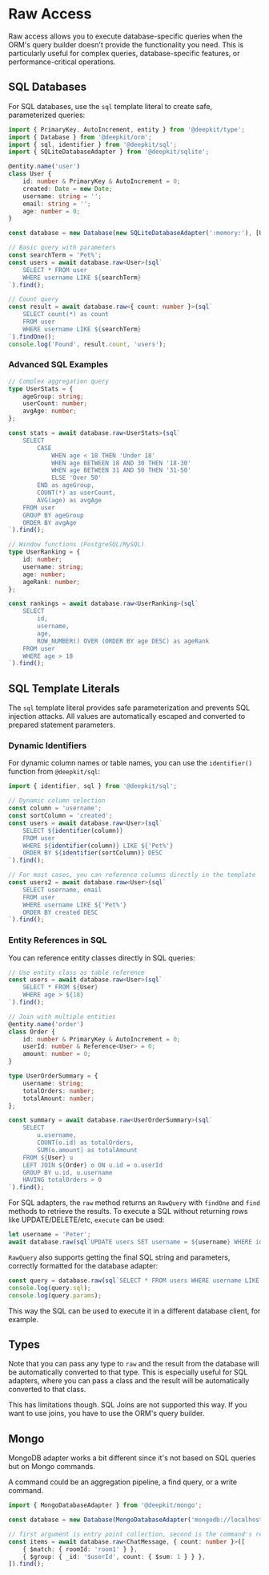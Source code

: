 # Raw Access

Raw access allows you to execute database-specific queries when the ORM's query builder doesn't provide the functionality you need. This is particularly useful for complex queries, database-specific features, or performance-critical operations.

## SQL Databases

For SQL databases, use the `sql` template literal to create safe, parameterized queries:

```typescript
import { PrimaryKey, AutoIncrement, entity } from '@deepkit/type';
import { Database } from '@deepkit/orm';
import { sql, identifier } from '@deepkit/sql';
import { SQLiteDatabaseAdapter } from '@deepkit/sqlite';

@entity.name('user')
class User {
    id: number & PrimaryKey & AutoIncrement = 0;
    created: Date = new Date;
    username: string = '';
    email: string = '';
    age: number = 0;
}

const database = new Database(new SQLiteDatabaseAdapter(':memory:'), [User]);

// Basic query with parameters
const searchTerm = 'Pet%';
const users = await database.raw<User>(sql`
    SELECT * FROM user
    WHERE username LIKE ${searchTerm}
`).find();

// Count query
const result = await database.raw<{ count: number }>(sql`
    SELECT count(*) as count
    FROM user
    WHERE username LIKE ${searchTerm}
`).findOne();
console.log('Found', result.count, 'users');
```

### Advanced SQL Examples

```typescript
// Complex aggregation query
type UserStats = {
    ageGroup: string;
    userCount: number;
    avgAge: number;
};

const stats = await database.raw<UserStats>(sql`
    SELECT
        CASE
            WHEN age < 18 THEN 'Under 18'
            WHEN age BETWEEN 18 AND 30 THEN '18-30'
            WHEN age BETWEEN 31 AND 50 THEN '31-50'
            ELSE 'Over 50'
        END as ageGroup,
        COUNT(*) as userCount,
        AVG(age) as avgAge
    FROM user
    GROUP BY ageGroup
    ORDER BY avgAge
`).find();

// Window functions (PostgreSQL/MySQL)
type UserRanking = {
    id: number;
    username: string;
    age: number;
    ageRank: number;
};

const rankings = await database.raw<UserRanking>(sql`
    SELECT
        id,
        username,
        age,
        ROW_NUMBER() OVER (ORDER BY age DESC) as ageRank
    FROM user
    WHERE age > 18
`).find();
```

## SQL Template Literals

The `sql` template literal provides safe parameterization and prevents SQL injection attacks. All values are automatically escaped and converted to prepared statement parameters.

### Dynamic Identifiers

For dynamic column names or table names, you can use the `identifier()` function from `@deepkit/sql`:

```typescript
import { identifier, sql } from '@deepkit/sql';

// Dynamic column selection
const column = 'username';
const sortColumn = 'created';
const users = await database.raw<User>(sql`
    SELECT ${identifier(column)}
    FROM user
    WHERE ${identifier(column)} LIKE ${'Pet%'}
    ORDER BY ${identifier(sortColumn)} DESC
`).find();

// For most cases, you can reference columns directly in the template
const users2 = await database.raw<User>(sql`
    SELECT username, email
    FROM user
    WHERE username LIKE ${'Pet%'}
    ORDER BY created DESC
`).find();
```

### Entity References in SQL

You can reference entity classes directly in SQL queries:

```typescript
// Use entity class as table reference
const users = await database.raw<User>(sql`
    SELECT * FROM ${User}
    WHERE age > ${18}
`).find();

// Join with multiple entities
@entity.name('order')
class Order {
    id: number & PrimaryKey & AutoIncrement = 0;
    userId: number & Reference<User> = 0;
    amount: number = 0;
}

type UserOrderSummary = {
    username: string;
    totalOrders: number;
    totalAmount: number;
};

const summary = await database.raw<UserOrderSummary>(sql`
    SELECT
        u.username,
        COUNT(o.id) as totalOrders,
        SUM(o.amount) as totalAmount
    FROM ${User} u
    LEFT JOIN ${Order} o ON u.id = o.userId
    GROUP BY u.id, u.username
    HAVING totalOrders > 0
`).find();
```

For SQL adapters, the `raw` method returns an `RawQuery` with `findOne` and `find` methods to retrieve the results. To execute a SQL without returning rows like UPDATE/DELETE/etc, `execute` can be used:

```typescript
let username = 'Peter';
await database.raw(sql`UPDATE users SET username = ${username} WHERE id = 1`).execute();
```

`RawQuery` also supports getting the final SQL string and parameters, correctly formatted for the database adapter:

```typescript
const query = database.raw(sql`SELECT * FROM users WHERE username LIKE ${query}`);
console.log(query.sql);
console.log(query.params);
```

This way the SQL can be used to execute it in a different database client, for example.

## Types

Note that you can pass any type to `raw` and the result from the database will be automatically converted to that type. This is especially useful for SQL adapters, where you can pass a class and the result will be automatically converted to that class.

This has limitations though. SQL Joins are not supported this way. If you want to use joins, you have to use the ORM's query builder.

## Mongo

MongoDB adapter works a bit different since it's not based on SQL queries but on Mongo commands.

A command could be an aggregation pipeline, a find query, or a write command.

```typescript
import { MongoDatabaseAdapter } from '@deepkit/mongo';

const database = new Database(MongoDatabaseAdapter('mongodb://localhost:27017/mydatabase'));

// first argument is entry point collection, second is the command's return type
const items = await database.raw<ChatMessage, { count: number }>([
    { $match: { roomId: 'room1' } },
    { $group: { _id: '$userId', count: { $sum: 1 } } },
]).find();
```
